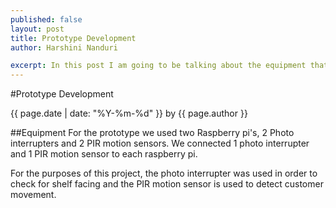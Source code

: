 ```yaml
---
published: false
layout: post
title: Prototype Development 
author: Harshini Nanduri

excerpt: In this post I am going to be talking about the equipment that was used for Prototype development. 
---
```

#Prototype Development
<p class='blog-post-meta'>{{ page.date | date: "%Y-%m-%d" }} by {{ page.author }}</p>

##Equipment 
For the prototype we used two Raspberry pi's, 2 Photo interrupters and 2 PIR motion sensors. We connected 1 photo interrupter and 1 PIR motion sensor to each raspberry pi. 

For the purposes of this project, the photo interrupter was used in order to check for shelf facing and the PIR motion sensor is used to detect customer movement. 

